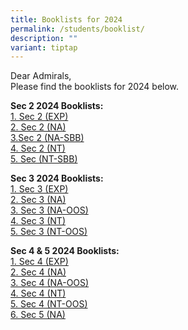 ```yaml
---
title: Booklists for 2024
permalink: /students/booklist/
description: ""
variant: tiptap
---
```

Dear Admirals,
<br>
Please find the booklists for 2024 below.

**Sec 2 2024 Booklists:**
<br>
[1. Sec 2 (EXP)](/files/2023/amss_2024_sec%202%20(exp)_blue.pdf)
<br>
[2. Sec 2 (NA)](/files/2023/amss_2024_sec%202%20(na)_green.pdf)
<br>
[3.Sec 2 (NA-SBB)](/files/2023/amss_2024_sec%202%20(na-sbb)_white.pdf)
<br>
[4. Sec 2 (NT)](/files/2023/amss_2024_sec%202%20(nt)_pink.pdf)
<br>
[5. Sec (NT-SBB)](/files/2023/amss_2024_sec%202%20(nt-sbb)_white.pdf)

**Sec 3 2024 Booklists:**
<br>
[1. Sec 3 (EXP)](/files/2023/amss_2024_sec%203%20(exp)_blue.pdf)
<br>
[2. Sec 3 (NA)](/files/2023/amss_2024_sec%203%20(na)_green.pdf)
<br>
[3. Sec 3 (NA-OOS)](/files/2023/amss_2024_sec%203%20(na-oos)_white.pdf)
<br>
[4. Sec 3 (NT)](/files/2023/amss_2024_sec%203%20(nt)_pink.pdf)
<br>
[5. Sec 3 (NT-OOS)](/files/2023/amss_2024_sec%203%20(nt-oos)_white.pdf)

**Sec 4 &amp; 5 2024 Booklists:**
<br>
[1. Sec 4 (EXP)](/files/2023/amss_2024_sec%204%20(exp)_blue.pdf)
<br>
[2. Sec 4 (NA)](/files/2023/amss_2024_sec%204%20(na)_green.pdf)
<br>
[3. Sec 4 (NA-OOS)](/files/2023/amss_2024_sec%204%20(na-oos)_white.pdf)
<br>
[4. Sec 4 (NT)](/files/2023/amss_2024_sec%204%20(nt)_pink.pdf)
<br>
[5. Sec 4 (NT-OOS)](/files/2023/amss_2024_sec%204%20(nt-oos)_white.pdf)
<br>
[6. Sec 5 (NA)](/files/2023/amss_2024_sec%205%20(na)_purple.pdf)
